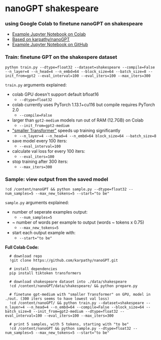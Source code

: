 # nanoGPT shakespeare
### using Google Colab to finetune nanoGPT on shakespeare

* [Example Jupyter Notebook on Colab](https://colab.research.google.com/drive/1G97dn-Ivle2PgjH3MXjnkOHYOnxlrf79)
* [Based on karpathy/nanoGPT](https://github.com/karpathy/nanoGPT)
* [Example Jupyter Notebook on GitHub](https://github.com/eniompw/nanoGPTshakespeare/blob/main/nanoGPTshakespeare.ipynb)


### Train: finetune GPT on the shakespere dataset  
`python train.py --dtype=float32 --dataset=shakespeare --compile=False --n_layer=4 --n_head=4 --n_embd=64 --block_size=64 --batch_size=8 --init_from=gpt2 --eval_interval=100 --eval_iters=100 --max_iters=300`

`train.py` arguments explained:

* colab GPU doesn't support default bfloat16
  * `--dtype=float32`
* colab currently uses PyTorch 1.13.1+cu116 but compile requires PyTorch 2.0
  * `--compile=False`
*  larger than `gpt2-medium` models run out of RAM (12.7GB) on Colab
   *  `--init_from=gpt2-medium`
* ["smaller Transformer"](https://github.com/karpathy/nanoGPT#i-only-have-a-macbook) speeds up training significantly 
  * `--n_layer=4 --n_head=4 --n_embd=64 block_size=64 --batch_size=8`
* save model every 100 iters:
  * `--eval_interval=100`
* calculate val loss for every 100 iters:
  * `--eval_iters=100`
* stop training after 300 iters:
  * `--max_iters=300`

### Sample: view output from the saved model   
`!cd /content/nanoGPT && python sample.py --dtype=float32 --num_samples=5 --max_new_tokens=5 --start="to be"`

`sample.py` arguments explained:

* number of seperate examples output:
  * `--num_samples=5`
* ~ number of words per example to output (words ~ tokens x 0.75) 
  * `--max_new_tokens=5`
* start each output example with:
  * `--start="to be"`

**Full Colab Code:**
```
  # download repo
  !git clone https://github.com/karpathy/nanoGPT.git
  
  # install dependencies
  pip install tiktoken transformers
  
  # download shakespeare dataset into ./data/shakespeare
  !cd /content/nanoGPT/data/shakespeare/ && python prepare.py
  
  # finetune gpt-medium with "smaller Transformer" on GPU, model in ./out. (300 iters seems to have lowest val loss) 
  !cd /content/nanoGPT/ && python train.py --dataset=shakespeare --n_layer=4 --n_head=4 --n_embd=64 --compile=False --block_size=64 --batch_size=8 --init_from=gpt2-medium --dtype=float32 --eval_interval=100 --eval_iters=100 --max_iters=300
  
  # print 5 samples, with 5 tokens, starting with "to be"
  !cd /content/nanoGPT && python sample.py --dtype=float32 --num_samples=5 --max_new_tokens=5 --start="to be"
```
